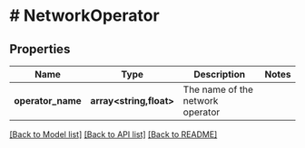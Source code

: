 # # NetworkOperator

## Properties

Name | Type | Description | Notes
------------ | ------------- | ------------- | -------------
**operator_name** | **array<string,float>** | The name of the network operator |

[[Back to Model list]](../../README.md#models) [[Back to API list]](../../README.md#endpoints) [[Back to README]](../../README.md)
